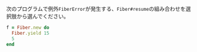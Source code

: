次のプログラムで例外`FiberError`が発生する、`Fiber#resume`の組み合わせを選択肢から選んでください。

```ruby
f = Fiber.new do
  Fiber.yield 15
  5
end
```

